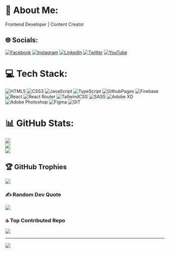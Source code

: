 # 💫 About Me:
Frontend Developer | Content Creator


## 🌐 Socials:
[![Facebook](https://img.shields.io/badge/Facebook-%231877F2.svg?logo=Facebook&logoColor=white)](https://facebook.com/nuruddinemonofficial) [![Instagram](https://img.shields.io/badge/Instagram-%23E4405F.svg?logo=Instagram&logoColor=white)](https://instagram.com/nur.uddin.emon) [![LinkedIn](https://img.shields.io/badge/LinkedIn-%230077B5.svg?logo=linkedin&logoColor=white)](https://linkedin.com/in/nur-uddin-emon-8218a519a) [![Twitter](https://img.shields.io/badge/Twitter-%231DA1F2.svg?logo=Twitter&logoColor=white)](https://twitter.com/NurUddinEm0n) [![YouTube](https://img.shields.io/badge/YouTube-%23FF0000.svg?logo=YouTube&logoColor=white)](https://youtube.com/@mrcodeman9509) 

# 💻 Tech Stack:
![HTML5](https://img.shields.io/badge/html5-%23E34F26.svg?style=flat&logo=html5&logoColor=white) ![CSS3](https://img.shields.io/badge/css3-%231572B6.svg?style=flat&logo=css3&logoColor=white) ![JavaScript](https://img.shields.io/badge/javascript-%23323330.svg?style=flat&logo=javascript&logoColor=%23F7DF1E) ![TypeScript](https://img.shields.io/badge/typescript-%23007ACC.svg?style=flat&logo=typescript&logoColor=white) ![GithubPages](https://img.shields.io/badge/github%20pages-121013?style=flat&logo=github&logoColor=white) ![Firebase](https://img.shields.io/badge/firebase-%23039BE5.svg?style=flat&logo=firebase) ![React](https://img.shields.io/badge/react-%2320232a.svg?style=flat&logo=react&logoColor=%2361DAFB) ![React Router](https://img.shields.io/badge/React_Router-CA4245?style=flat&logo=react-router&logoColor=white) ![TailwindCSS](https://img.shields.io/badge/tailwindcss-%2338B2AC.svg?style=flat&logo=tailwind-css&logoColor=white) ![SASS](https://img.shields.io/badge/SASS-hotpink.svg?style=flat&logo=SASS&logoColor=white) ![Adobe XD](https://img.shields.io/badge/Adobe%20XD-470137?style=flat&logo=Adobe%20XD&logoColor=#FF61F6) ![Adobe Photoshop](https://img.shields.io/badge/adobe%20photoshop-%2331A8FF.svg?style=flat&logo=adobe%20photoshop&logoColor=white) ![Figma](https://img.shields.io/badge/figma-%23F24E1E.svg?style=flat&logo=figma&logoColor=white) ![GIT](https://img.shields.io/badge/Git-fc6d26?style=flat&logo=git&logoColor=white)
# 📊 GitHub Stats:
![](https://github-readme-stats.vercel.app/api?username=nuruddinemon&theme=dark&hide_border=false&include_all_commits=false&count_private=false)<br/>
![](https://github-readme-streak-stats.herokuapp.com/?user=nuruddinemon&theme=dark&hide_border=false)<br/>
![](https://github-readme-stats.vercel.app/api/top-langs/?username=nuruddinemon&theme=dark&hide_border=false&include_all_commits=false&count_private=false&layout=compact)

## 🏆 GitHub Trophies
![](https://github-profile-trophy.vercel.app/?username=nuruddinemon&theme=radical&no-frame=false&no-bg=false&margin-w=4)

### ✍️ Random Dev Quote
![](https://quotes-github-readme.vercel.app/api?type=horizontal&theme=dark)

### 🔝 Top Contributed Repo
![](https://github-contributor-stats.vercel.app/api?username=nuruddinemon&limit=5&theme=dark&combine_all_yearly_contributions=true)

---
[![](https://visitcount.itsvg.in/api?id=nuruddinemon&icon=5&color=3)](https://visitcount.itsvg.in)

<!-- Proudly created with GPRM ( https://gprm.itsvg.in ) -->

